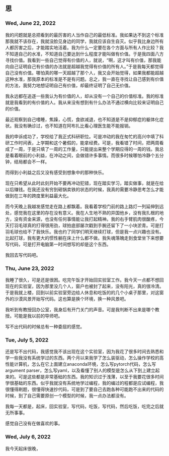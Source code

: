 ## 思

### Wed, June 22, 2022

我的问题就是总把看到的最厉害的人当作自己的最低标准。我如果达不到这个标准那我就不该存在，我就没脸见身边的同学，我就应该自生自灭。似乎我比身边所有人都厉害之后，才能踏实地活着。我为什么一定要在各个方面与所有人作比较？我不知道自己的水准，不知道自己要达到什么程度才能叫做有价值。于是我四面八方寻找价值。我看到一些自己觉得有价值的人，就说，“啊，这才叫有价值，那我能向自己证明自己有价值的办法就是超越我觉得有价值的所有人。”于是我每天都觉得自己没有价值。哪怕真的哪一天超越了那个人，我又会开始觉得，如果我都能超越这种水准，那我原本的标准是不是有问题。总之，我一直在寻找让自己感到有价值的方法，我努力地想证明自己有价值，却最终证明了自己无价值。

我永远都在追逐一些我认为有价值的人，却从没有一个自己的价值标准。我的标准就是我看到的有价值的人。我从来没有想到有什么办法不通过横向比较来证明自己的价值。

最近观察到自己嗜睡，焦躁，心慌，食欲减退，也不知道是不是抑郁症的躯体化症状。我没有确诊过，也不知道在阿布扎比看心理医生能不能报销。

我的申诉成功了，学校给了我正式科研职位。可是冲动的我在匆忙的高兴中填了科研工作时间表，上学期和这个暑假的，能拿经费。可是，我看错了时间，把两周看成了一周，于是只填了一周的工作量，只能提出来整个学期应得的一周的钱。我总是看着眼前的小利益，在冲动之间，会做错许多事情。而很多时候哪怕冷静个五分钟，结局都会不一样。

而得到小利益之后又没有感受到想象中的那种快乐。

现在只希望从此时此刻开始不要再冲动犯错，现在踏实学习，踏实做事，就是在给以后赚钱。在我还没有穷到砸锅卖铁的状态的时候，我真的需要冷静思考怎么才能做到在三年的跨度里利益最大化。

而今天晚上我越发感觉走在路上都飘着。我看着学校门前的路上路灯一列延伸到远处，感觉我在这里的存在没有意义。我在人生地不熟的异国他乡，没有我扎根的地方，没有资金来源，也没有任何事情能让我打起精神。我的右手臂肌肉很酸疼，今天打羽毛球真的打得很用劲，球拍底部屡次戳到手腕还留下了一小块淤青。可是打羽毛球也给不了我快乐。我也约了同学们明天继续打球，但是我一点兴趣也没有。比起打球，我有更大的惯性躺在床上什么都不做。我失魂落魄走到食堂坐下来想要写代码，可是打开电脑第一时间想写的却是这个东西。

我回去写代码吧。

### Thu, June 23, 2022

我睡了很久，可是还是很困。吃完午饭才开始回实验室工作。我今天一点都不想回现在的实验室，因为那里没几个人，窗户也被封了起来，没有阳光，真的很冷清。于是我就上楼，回到以前实验室旁边给人休息和吃饭的的几个小桌子那里，对这窗外的沙漠风景开始写代码。这也算是换个环境，换一种风景吧。

我听到有教授回办公室，我身后有开门关门的声音。可是我判断不出来是哪个教授。可能是我以前的导师吧。

写不出代码的时候总有一种委屈的感觉。

### Tue, July 5, 2022

还是写不出代码，我感觉我不该出现在这个实验室，因为我花了很多时间去熟悉和学一些我没有系统学过的东西。两个月以来我学了怎么装驱动，怎么操作学校的高性能计算机，怎么在它上面建立anaconda环境，怎么写pytorch代码，怎么写argument parser，怎么写yaml，以及看懂了别人的模型是怎么从下到上建立起来的。可是这些都是非常基础的东西。我的知识过于浅薄，以至于我要花很多时间学很基础的东西。似乎我就没有系统地学过编程，我的编过的程都是应试编程，我很懂得刷题，很懂得快速抄代码，可是到了要自己去跑各种可能跑不出来的代码的时候，到了自己需要原创一个模型的时候，我一点办法都没有。　

我每一天都是，起床，回实验室，写代码，吃饭，写代码，然后吃饭，吃完之后就无所事事。

感觉自己没有在做喜欢的事。

### Wed, July 6, 2022

我今天起床很晚，










